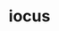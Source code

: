 ---
title: iocus
meaning: joke
ch: sixteen
pos: noun
stem: ioc
genend: ī
abbgender: m.
abbgender2: masc.
gender: masculine
declension: second
---